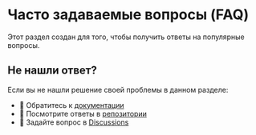 # Часто задаваемые вопросы (FAQ)

Этот раздел создан для того, чтобы получить ответы на популярные вопросы.

## Не нашли ответ?

Если вы не нашли решение своей проблемы в данном разделе:

- 📖 Обратитесь к [документации](/ru/guide/)
- 🙏 Посмотрите ответы в [репозитории](https://github.com/alaltitov/Guition-ESP32-S3-4848S040/discussions/categories/q-a)
- 💬 Задайте вопрос в [Discussions](https://github.com/alaltitov/Guition-ESP32-S3-4848S040/discussions/categories/general)
